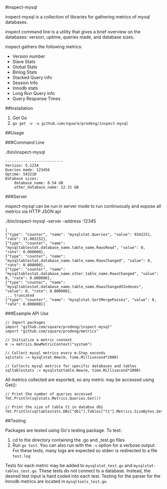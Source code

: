 #inspect-mysql


inspect-mysql is a collection of libraries for gathering metrics of mysql databases.

inspect command line is a utility that gives a brief overview on the databases: version, uptime, queries made, and database sizes.

inspect gathers the following metrics:
- Version number
- Slave Stats
- Global Stats
- Binlog Stats
- Stacked Query info
- Session Info
- Innodb stats
- Long Run Query info
- Query Response Times

##Installation

1. Get Go
2. `go get -v -u github.com/square/prodeng/inspect-mysql`

##Usage

###Command Line

./bin/inspect-mysql

```
--------------------------
Version: 5.1234
Queries made: 123456
Uptime: 543210
Database sizes:
    database_name: 0.54 GB
    other_database_name: 12.31 GB

```

###Server

_inspect-mysql_ can be run in server mode to run continuously and expose all metrics via HTTP JSON api

./bin/inspect-mysql -server -address :12345

```
[
{"type": "counter", "name": "mysqlstat.Queries", "value": 9342251, "rate": 31.003152},
{"type": "counter", "name": "mysqltablestat.database_name.table_name.RowsRead", "value": 0, "rate": 0.000000},
{"type": "counter", "name": "mysqltablestat.database_name.table_name.RowsChanged", "value": 0, "rate": 0.000000},
{"type": "counter", "name": "mysqltablestat.database_name.other_table_name.RowsChanged", "value": 0, "rate": 0.000000},
{"type": "counter", "name": "mysqltablestat.database_name.table_name.RowsChangedXIndexes", "value": 0, "rate": 0.000000},
... truncated
{"type": "counter", "name": "mysqlstat.SortMergePasses", "value": 0, "rate": 0.000000}]
```

###Example API Use


```
// Import packages
import "github.com/square/prodeng/inspect-mysql"
import "github.com/square/prodeng/metrics"

// Initialize a metric context
m := metrics.NewMetricContext("system")

// Collect mysql metrics every m.Step seconds
sqlstats := mysqlstat.New(m, time.Millisecond*2000)

// Collects mysql metrics for specific databases and tables
sqltablestats := mysqlstattable.New(m, time.Millisecond*2000)
```

All metrics collected are exported, so any metric may be accessed using Get():
```
// Print the number of queries accessed
fmt.Println(sqlstats.Metrics.Queries.Get())

// Print the size of table t1 in databse db1
fmt.Println(sqltablestats.DBs["db1"].Tables["t1"].Metrics.SizeBytes.Get())
```

##Testing 

Packages are tested using Go's testing package.
To test:
1. cd to the directory containing the .go and _test.go files
2. Run `go test`. You can also run with the `-v` option for a verbose output. For these tests, many logs are expected so stderr is redirected to a file `test.log` 

Tests for each metric may be added to `mysqlstat_test.go` and `mysqlstat-tables_test.go`. These tests do not connect to a database. Instead, the desired test input is hard coded into each test. Testing for the parser for the Innodb metrics are located in `mysqltools_test.go`. 






